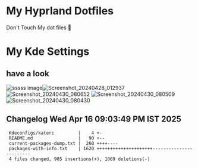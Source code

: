 # My Hyprland Dotfiles
  Don't Touch My dot files 🙂
 
# My Kde Settings

## have a look
![sssss](https://github.com/ALEX5402/Kdesettings/assets/76860596/b80d5c47-3875-4c11-a451-b70e212b507a)
image![Screenshot_20240428_012937](https://github.com/ALEX5402/Kdesettings/assets/76860596/dc3b01ac-b289-4165-a134-acf529370561)
![Screenshot_20240430_080652](https://github.com/ALEX5402/Kdesettings/assets/76860596/7f518edf-ff0b-41fd-853c-b78ea457078f)
![Screenshot_20240430_080509](https://github.com/ALEX5402/Kdesettings/assets/76860596/e7017410-fc18-4a68-b25f-7132873ecb0b)
![Screenshot_20240430_080430](https://github.com/ALEX5402/Kdesettings/assets/76860596/3f8e5ecb-7374-4b09-82d1-942c918de48f)
 
## Changelog Wed Apr 16 09:03:49 PM IST 2025
```
 Kdeconfigs/katerc         |    4 +-
 README.md                 |   90 +--
 current-packages-dump.txt |  260 ++++----
 packages-with-info.txt    | 1620 +++++++++++++++++++++------------------------
 4 files changed, 905 insertions(+), 1069 deletions(-)
```
 
